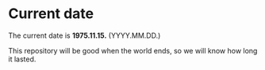 # Current date

The current date is **1975.11.15.** (YYYY.MM.DD.)

This repository will be good when the world ends, so we will know how long it lasted.
